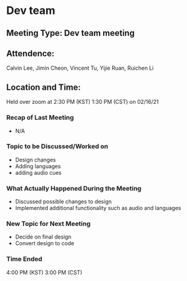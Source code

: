 # Dev team

## Meeting Type: Dev team meeting

## Attendence: 
Calvin Lee, Jimin Cheon, Vincent Tu, Yijie Ruan, Ruichen Li

## Location and Time:
Held over zoom at 2:30 PM (KST) 1:30 PM (CST) on 02/16/21

### Recap of Last Meeting 
- N/A

### Topic to be Discussed/Worked on
- Design changes
- Adding languages
- adding audio cues

### What Actually Happened During the Meeting
- Discussed possible changes to design
- Implemented additional functionality such as audio and languages
  
### New Topic for Next Meeting
- Decide on final design 
- Convert design to code

### Time Ended
4:00 PM (KST) 3:00 PM (CST)
